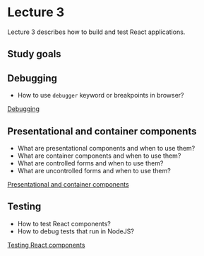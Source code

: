 # Lecture 3

Lecture 3 describes how to build and test React applications.

## Study goals

## Debugging

* How to use `debugger` keyword or breakpoints in browser?

[Debugging](lecture_3/src/debugging.md)

## Presentational and container components

* What are presentational components and when to use them?
* What are container components and when to use them?
* What are controlled forms and when to use them?
* What are uncontrolled forms and when to use them?

[Presentational and container components](lecture_3/src/presentational_container.md)

## Testing

* How to test React components?
* How to debug tests that run in NodeJS?

[Testing React components](lecture_3/test.md)

